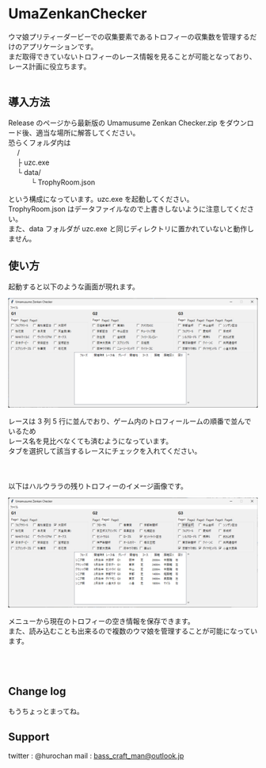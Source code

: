 # UmaZenkanChecker

ウマ娘プリティーダービーでの収集要素であるトロフィーの収集数を管理するだけのアプリケーションです。<br>
まだ取得できていないトロフィーのレース情報を見ることが可能となっており、レース計画に役立ちます。<br><br>

## 導入方法

Release のページから最新版の Umamusume Zenkan Checker.zip をダウンロード後、適当な場所に解答してください。<br>
恐らくフォルダ内は
<br>
　 /<br>
　 ├ uzc.exe<br>
　 └ data/<br>
　　　 └ TrophyRoom.json<br>

という構成になっています。uzc.exe を起動してください。<br>
TrophyRoom.json はデータファイルなので上書きしないように注意してください。<br>
また、data フォルダが uzc.exe と同じディレクトリに置かれていないと動作しません。

## 使い方

起動すると以下のような画面が現れます。

<img src="https://github.com/huroshokunin/UmaZenkanChecker/blob/%E9%9B%91%E5%A4%9A/img/gui-1.png"><br>

レースは 3 列 5 行に並んでおり、ゲーム内のトロフィールームの順番で並んでいるため<br>
レース名を見比べなくても済むようになっています。<br>
タブを選択して該当するレースにチェックを入れてください。<br>
<br>
<br>
<br>
以下はハルウララの残りトロフィーのイメージ画像です。

<img src="https://github.com/huroshokunin/UmaZenkanChecker/blob/%E9%9B%91%E5%A4%9A/img/gui-2.png"><br>

メニューから現在のトロフィーの空き情報を保存できます。<br>
また、読み込むことも出来るので複数のウマ娘を管理することが可能になっています。<br>
<br>
<br>
<br>

## Change log

もうちょっとまってね。

## Support

twitter : @hurochan
mail : bass_craft_man@outlook.jp
